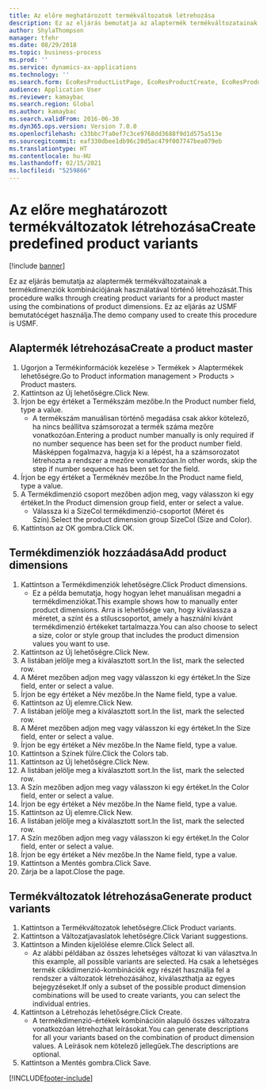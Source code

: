 ```yaml
---
title: Az előre meghatározott termékváltozatok létrehozása
description: Ez az eljárás bemutatja az alaptermék termékváltozatainak a termékdimenziók kombinációjának használatával történő létrehozását.
author: ShylaThompson
manager: tfehr
ms.date: 08/29/2018
ms.topic: business-process
ms.prod: ''
ms.service: dynamics-ax-applications
ms.technology: ''
ms.search.form: EcoResProductListPage, EcoResProductCreate, EcoResProductDetails, EcoResProductMasterDimension, EcoResProductVariants, EcoResProductVariantSuggestions, EcoResProductVariantsPendingReleaseFormPart
audience: Application User
ms.reviewer: kamaybac
ms.search.region: Global
ms.author: kamaybac
ms.search.validFrom: 2016-06-30
ms.dyn365.ops.version: Version 7.0.0
ms.openlocfilehash: c33bbc7fa0ef7c3ce9768dd3688f9d1d575a513e
ms.sourcegitcommit: eaf330dbee1db96c20d5ac479f007747bea079eb
ms.translationtype: HT
ms.contentlocale: hu-HU
ms.lasthandoff: 02/15/2021
ms.locfileid: "5259866"
---
```

# <a name="create-predefined-product-variants"></a><span data-ttu-id="4f5c7-103">Az előre meghatározott termékváltozatok létrehozása</span><span class="sxs-lookup"><span data-stu-id="4f5c7-103">Create predefined product variants</span></span>

[!include [banner](../../includes/banner.md)]

<span data-ttu-id="4f5c7-104">Ez az eljárás bemutatja az alaptermék termékváltozatainak a termékdimenziók kombinációjának használatával történő létrehozását.</span><span class="sxs-lookup"><span data-stu-id="4f5c7-104">This procedure walks through creating product variants for a product master using the combinations of product dimensions.</span></span> <span data-ttu-id="4f5c7-105">Ez az eljárás az USMF bemutatócéget használja.</span><span class="sxs-lookup"><span data-stu-id="4f5c7-105">The demo company used to create this procedure is USMF.</span></span>


## <a name="create-a-product-master"></a><span data-ttu-id="4f5c7-106">Alaptermék létrehozása</span><span class="sxs-lookup"><span data-stu-id="4f5c7-106">Create a product master</span></span>
1. <span data-ttu-id="4f5c7-107">Ugorjon a Termékinformációk kezelése > Termékek > Alaptermékek lehetőségre.</span><span class="sxs-lookup"><span data-stu-id="4f5c7-107">Go to Product information management > Products > Product masters.</span></span>
2. <span data-ttu-id="4f5c7-108">Kattintson az Új lehetőségre.</span><span class="sxs-lookup"><span data-stu-id="4f5c7-108">Click New.</span></span>
3. <span data-ttu-id="4f5c7-109">Írjon be egy értéket a Termékszám mezőbe.</span><span class="sxs-lookup"><span data-stu-id="4f5c7-109">In the Product number field, type a value.</span></span>
    * <span data-ttu-id="4f5c7-110">A termékszám manuálisan történő megadása csak akkor kötelező, ha nincs beállítva számsorozat a termék száma mezőre vonatkozóan.</span><span class="sxs-lookup"><span data-stu-id="4f5c7-110">Entering a product number manually is only required if no number sequence has been set for the product number field.</span></span> <span data-ttu-id="4f5c7-111">Másképpen fogalmazva, hagyja ki a lépést, ha a számsorozatot létrehozta a rendszer a mezőre vonatkozóan.</span><span class="sxs-lookup"><span data-stu-id="4f5c7-111">In other words, skip the step if number sequence has been set for the field.</span></span>  
4. <span data-ttu-id="4f5c7-112">Írjon be egy értéket a Terméknév mezőbe.</span><span class="sxs-lookup"><span data-stu-id="4f5c7-112">In the Product name field, type a value.</span></span>
5. <span data-ttu-id="4f5c7-113">A Termékdimenzió csoport mezőben adjon meg, vagy válasszon ki egy értéket.</span><span class="sxs-lookup"><span data-stu-id="4f5c7-113">In the Product dimension group field, enter or select a value.</span></span>
    * <span data-ttu-id="4f5c7-114">Válassza ki a SizeCol termékdimenzió-csoportot (Méret és Szín).</span><span class="sxs-lookup"><span data-stu-id="4f5c7-114">Select the product dimension group SizeCol (Size and Color).</span></span>  
6. <span data-ttu-id="4f5c7-115">Kattintson az OK gombra.</span><span class="sxs-lookup"><span data-stu-id="4f5c7-115">Click OK.</span></span>

## <a name="add-product-dimensions"></a><span data-ttu-id="4f5c7-116">Termékdimenziók hozzáadása</span><span class="sxs-lookup"><span data-stu-id="4f5c7-116">Add product dimensions</span></span>
1. <span data-ttu-id="4f5c7-117">Kattintson a Termékdimenziók lehetőségre.</span><span class="sxs-lookup"><span data-stu-id="4f5c7-117">Click Product dimensions.</span></span>
    * <span data-ttu-id="4f5c7-118">Ez a példa bemutatja, hogy hogyan lehet manuálisan megadni a termékdimenziókat.</span><span class="sxs-lookup"><span data-stu-id="4f5c7-118">This example shows how to manually enter product dimensions.</span></span> <span data-ttu-id="4f5c7-119">Arra is lehetősége van, hogy kiválassza a méretet, a színt és a stíluscsoportot, amely a használni kívánt termékdimenzió értékeket tartalmazza.</span><span class="sxs-lookup"><span data-stu-id="4f5c7-119">You can also choose to select a size, color or style group that includes the product dimension values you want to use.</span></span>  
2. <span data-ttu-id="4f5c7-120">Kattintson az Új lehetőségre.</span><span class="sxs-lookup"><span data-stu-id="4f5c7-120">Click New.</span></span>
3. <span data-ttu-id="4f5c7-121">A listában jelölje meg a kiválasztott sort.</span><span class="sxs-lookup"><span data-stu-id="4f5c7-121">In the list, mark the selected row.</span></span>
4. <span data-ttu-id="4f5c7-122">A Méret mezőben adjon meg vagy válasszon ki egy értéket.</span><span class="sxs-lookup"><span data-stu-id="4f5c7-122">In the Size field, enter or select a value.</span></span>
5. <span data-ttu-id="4f5c7-123">Írjon be egy értéket a Név mezőbe.</span><span class="sxs-lookup"><span data-stu-id="4f5c7-123">In the Name field, type a value.</span></span>
6. <span data-ttu-id="4f5c7-124">Kattintson az Új elemre.</span><span class="sxs-lookup"><span data-stu-id="4f5c7-124">Click New.</span></span>
7. <span data-ttu-id="4f5c7-125">A listában jelölje meg a kiválasztott sort.</span><span class="sxs-lookup"><span data-stu-id="4f5c7-125">In the list, mark the selected row.</span></span>
8. <span data-ttu-id="4f5c7-126">A Méret mezőben adjon meg vagy válasszon ki egy értéket.</span><span class="sxs-lookup"><span data-stu-id="4f5c7-126">In the Size field, enter or select a value.</span></span>
9. <span data-ttu-id="4f5c7-127">Írjon be egy értéket a Név mezőbe.</span><span class="sxs-lookup"><span data-stu-id="4f5c7-127">In the Name field, type a value.</span></span>
10. <span data-ttu-id="4f5c7-128">Kattintson a Színek fülre.</span><span class="sxs-lookup"><span data-stu-id="4f5c7-128">Click the Colors tab.</span></span>
11. <span data-ttu-id="4f5c7-129">Kattintson az Új lehetőségre.</span><span class="sxs-lookup"><span data-stu-id="4f5c7-129">Click New.</span></span>
12. <span data-ttu-id="4f5c7-130">A listában jelölje meg a kiválasztott sort.</span><span class="sxs-lookup"><span data-stu-id="4f5c7-130">In the list, mark the selected row.</span></span>
13. <span data-ttu-id="4f5c7-131">A Szín mezőben adjon meg vagy válasszon ki egy értéket.</span><span class="sxs-lookup"><span data-stu-id="4f5c7-131">In the Color field, enter or select a value.</span></span>
14. <span data-ttu-id="4f5c7-132">Írjon be egy értéket a Név mezőbe.</span><span class="sxs-lookup"><span data-stu-id="4f5c7-132">In the Name field, type a value.</span></span>
15. <span data-ttu-id="4f5c7-133">Kattintson az Új elemre.</span><span class="sxs-lookup"><span data-stu-id="4f5c7-133">Click New.</span></span>
16. <span data-ttu-id="4f5c7-134">A listában jelölje meg a kiválasztott sort.</span><span class="sxs-lookup"><span data-stu-id="4f5c7-134">In the list, mark the selected row.</span></span>
17. <span data-ttu-id="4f5c7-135">A Szín mezőben adjon meg vagy válasszon ki egy értéket.</span><span class="sxs-lookup"><span data-stu-id="4f5c7-135">In the Color field, enter or select a value.</span></span>
18. <span data-ttu-id="4f5c7-136">Írjon be egy értéket a Név mezőbe.</span><span class="sxs-lookup"><span data-stu-id="4f5c7-136">In the Name field, type a value.</span></span>
19. <span data-ttu-id="4f5c7-137">Kattintson a Mentés gombra.</span><span class="sxs-lookup"><span data-stu-id="4f5c7-137">Click Save.</span></span>
20. <span data-ttu-id="4f5c7-138">Zárja be a lapot.</span><span class="sxs-lookup"><span data-stu-id="4f5c7-138">Close the page.</span></span>

## <a name="generate-product-variants"></a><span data-ttu-id="4f5c7-139">Termékváltozatok létrehozása</span><span class="sxs-lookup"><span data-stu-id="4f5c7-139">Generate product variants</span></span>
1. <span data-ttu-id="4f5c7-140">Kattintson a Termékváltozatok lehetőségre.</span><span class="sxs-lookup"><span data-stu-id="4f5c7-140">Click Product variants.</span></span>
2. <span data-ttu-id="4f5c7-141">Kattintson a Változatjavaslatok lehetőségre.</span><span class="sxs-lookup"><span data-stu-id="4f5c7-141">Click Variant suggestions.</span></span>
3. <span data-ttu-id="4f5c7-142">Kattintson a Minden kijelölése elemre.</span><span class="sxs-lookup"><span data-stu-id="4f5c7-142">Click Select all.</span></span>
    * <span data-ttu-id="4f5c7-143">Az alábbi példában az összes lehetséges változat ki van választva.</span><span class="sxs-lookup"><span data-stu-id="4f5c7-143">In this example, all possible variants are selected.</span></span> <span data-ttu-id="4f5c7-144">Ha csak a lehetséges termék cikkdimenzió-kombinációk egy részét használja fel a rendszer a változatok létrehozásához, kiválaszthatja az egyes bejegyzéseket.</span><span class="sxs-lookup"><span data-stu-id="4f5c7-144">If only a subset of the possible product dimension combinations will be used to create variants, you can select the individual entries.</span></span>  
4. <span data-ttu-id="4f5c7-145">Kattintson a Létrehozás lehetőségre.</span><span class="sxs-lookup"><span data-stu-id="4f5c7-145">Click Create.</span></span>
    * <span data-ttu-id="4f5c7-146">A termékdimenzió-értékek kombinációin alapuló összes változatra vonatkozóan létrehozhat leírásokat.</span><span class="sxs-lookup"><span data-stu-id="4f5c7-146">You can generate descriptions for all your variants based on the combination of product dimension values.</span></span> <span data-ttu-id="4f5c7-147">A Leírások nem kötelező jellegűek.</span><span class="sxs-lookup"><span data-stu-id="4f5c7-147">The descriptions are optional.</span></span>  
5. <span data-ttu-id="4f5c7-148">Kattintson a Mentés gombra.</span><span class="sxs-lookup"><span data-stu-id="4f5c7-148">Click Save.</span></span>



[!INCLUDE[footer-include](../../../includes/footer-banner.md)]